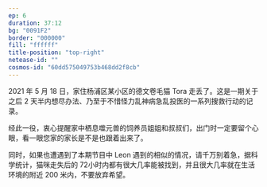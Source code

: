 ```yaml
---
ep: 6
duration: 37:12
bg: "0091F2"
border: "000000"
fill: "ffffff"
title-position: "top-right"
netease-id: ""
cosmos-id: "60dd575049753b468dd2f8cb"
---
```

2021 年 5 月 18 日，家住杨浦区某小区的德文卷毛猫 Tora 走丢了。这是一期关于之后 2 天半内想尽办法、乃至于不惜怪力乱神病急乱投医的一系列搜救行动的记录。

经此一役，衷心提醒家中栖息噬元兽的饲养员姐姐和叔叔们，出门时一定要留个心眼，看一眼您家的家长是不是也跟着出来了。

同时，如果也遭遇到了本期节目中 Leon 遇到的相似的情况，请千万别着急，据科学统计，猫咪走失后的 72小时内都有很大几率能被找到，并且很大几率就在生活环境的附近 200 米内，不要放弃希望。
